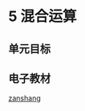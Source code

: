 # 5 混合运算

## 单元目标



## 电子教材

<Ebook grade="xxsx2b" :pages="47" :paged="58" ></Ebook>

[zanshang](../res/zanshang.md ':include')